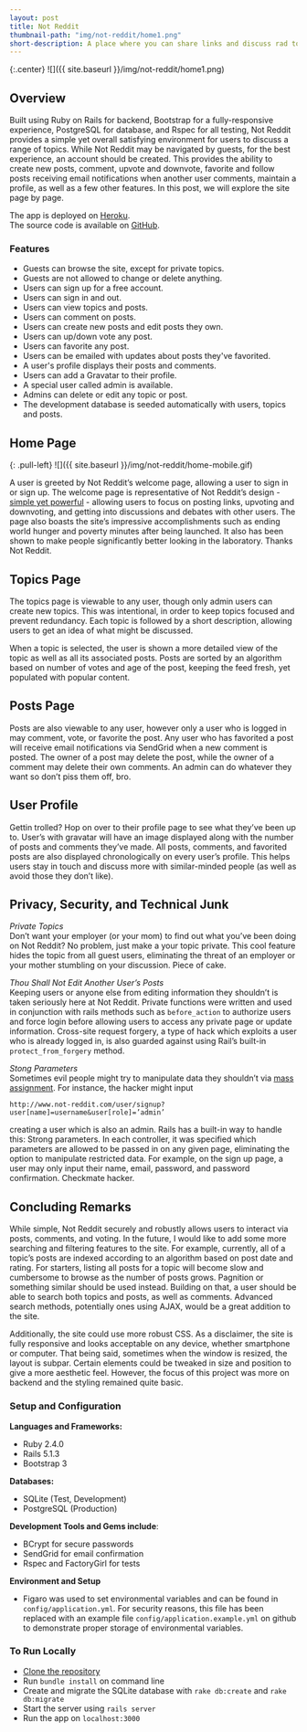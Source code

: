 ```yaml
---
layout: post
title: Not Reddit
thumbnail-path: "img/not-reddit/home1.png"
short-description: A place where you can share links and discuss rad topics with neckbeards.
---
```



{:.center}
![]({{ site.baseurl }}/img/not-reddit/home1.png)


## Overview
Built using Ruby on Rails for backend, Bootstrap for a fully-responsive experience, PostgreSQL for database, and Rspec for all testing, Not Reddit provides a simple yet overall satisfying environment for users to discuss a range of topics. While Not Reddit may be navigated by guests, for the best experience, an account should be created. This provides the ability to create new posts, comment, upvote and downvote, favorite and follow posts receiving email notifications when another user comments, maintain a profile, as well as a few other features. In this post, we will explore the site page by page.

The app is deployed on [Heroku](https://not-reddit-heroku.herokuapp.com/).  
The source code is available on [GitHub](https://github.com/baka-san/not-reddit).

### Features
- Guests can browse the site, except for private topics.
- Guests are not allowed to change or delete anything.
- Users can sign up for a free account.
- Users can sign in and out.
- Users can view topics and posts.
- Users can comment on posts.
- Users can create new posts and edit posts they own.
- Users can up/down vote any post.
- Users can favorite any post.
- Users can be emailed with updates about posts they've favorited.
- A user's profile displays their posts and comments.
- Users can add a Gravatar to their profile.
- A special user called admin is available.
- Admins can delete or edit any topic or post.
- The development database is seeded automatically with users, topics and posts.


## Home Page

{: .pull-left}
![]({{ site.baseurl }}/img/not-reddit/home-mobile.gif)

A user is greeted by Not Reddit’s welcome page, allowing a user to sign in or sign up. The welcome page is representative of Not Reddit’s design - [simple yet powerful](https://conversionxl.com/blog/why-simple-websites-are-scientifically-better/) - allowing users to focus on posting links, upvoting and downvoting, and getting into discussions and debates with other users. The page also boasts the site’s impressive accomplishments such as ending world hunger and poverty minutes after being launched. It also has been shown to make people significantly better looking in the laboratory. Thanks Not Reddit.

## Topics Page
The topics page is viewable to any user, though only admin users can create new topics. This was intentional, in order to keep topics focused and prevent redundancy. Each topic is followed by a short description, allowing users to get an idea of what might be discussed.

When a topic is selected, the user is shown a more detailed view of the topic as well as all its associated posts. Posts are sorted by an algorithm based on number of votes and age of the post, keeping the feed fresh, yet populated with popular content.

## Posts Page
Posts are also viewable to any user, however only a user who is logged in may comment, vote, or favorite the post. Any user who has favorited a post will receive email notifications via  SendGrid when a new comment is posted. The owner of a post may delete the post, while the owner of a comment may delete their own comments. An admin can do whatever they want so don’t piss them off, bro.

## User Profile
Gettin trolled? Hop on over to their profile page to see what they’ve been up to. User’s with gravatar will have an image displayed along with the number of posts and comments they’ve made. All posts, comments, and favorited posts are also displayed chronologically on every user’s profile. This helps users stay in touch and discuss more with similar-minded people (as well as avoid those they don’t like).

## Privacy, Security, and Technical Junk

*Private Topics*  
Don’t want your employer (or your mom) to find out what you’ve been doing on Not Reddit? No problem, just make a your topic private. This cool feature hides the topic from all guest users, eliminating the threat of an employer or your mother stumbling on your discussion. Piece of cake.

*Thou Shall Not Edit Another User’s Posts*  
Keeping users or anyone else from editing information they shouldn’t is taken seriously here at Not Reddit. Private functions were written and used in conjunction with rails methods such as `before_action` to authorize users and force login before allowing users to access any private page or update information. Cross-site request forgery, a type of hack which exploits a user who is already logged in, is also guarded against using Rail’s built-in `protect_from_forgery` method.

*Stong Parameters*  
Sometimes evil people might try to manipulate data they shouldn’t via [mass assignment](https://en.wikipedia.org/wiki/Mass_assignment_vulnerability). For instance, the hacker might input 

```http://www.not-reddit.com/user/signup?user[name]=username&user[role]=’admin’```

creating a user which is also an admin. Rails has a built-in way to handle this: Strong parameters. In each controller, it was specified which parameters are allowed to be passed in on any given page, eliminating the option to manipulate restricted data. For example, on the sign up page, a user may only input their name, email, password, and password confirmation. Checkmate hacker.

## Concluding Remarks

While simple, Not Reddit securely and robustly allows users to interact via posts, comments, and voting. In the future, I would like to add some more searching and filtering features to the site. For example, currently, all of a topic’s posts are indexed according to an algorithm based on post date and rating. For starters, listing all posts for a topic will become slow and cumbersome to browse as the number of posts grows. Pagnition or something similar should be used instead. Building on that, a user should be able to search both topics and posts, as well as comments. Advanced search methods, potentially ones using AJAX, would be a great addition to the site. 

Additionally, the site could use more robust CSS. As a disclaimer, the site is fully responsive and looks acceptable on any device, whether smartphone or computer. That being said, sometimes when the window is resized, the layout is subpar. Certain elements could be tweaked in size and position to give a more aesthetic feel. However, the focus of this project was more on backend and the styling remained quite basic.


### Setup and Configuration
**Languages and Frameworks:**
- Ruby 2.4.0
- Rails 5.1.3
- Bootstrap 3

**Databases:**
- SQLite (Test, Development)
- PostgreSQL (Production)

**Development Tools and Gems include**:
- BCrypt for secure passwords
- SendGrid for email confirmation
- Rspec and FactoryGirl for tests

**Environment and Setup**
- Figaro was used to set environmental variables and can be found in `config/application.yml`. For security reasons, this file has been replaced with an example file `config/application.example.yml` on github to demonstrate proper storage of environmental variables.

### To Run Locally
- [Clone the repository](https://help.github.com/articles/cloning-a-repository/)
- Run `bundle install` on command line
- Create and migrate the SQLite database with `rake db:create` and `rake db:migrate`
- Start the server using `rails server`
- Run the app on `localhost:3000`
